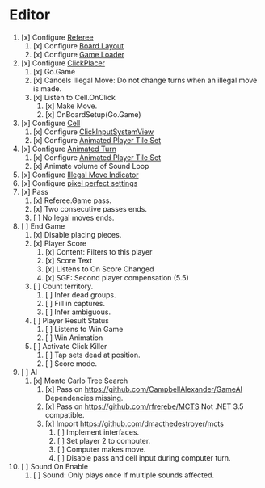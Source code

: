 # Editor

1. [x] Configure [Referee](LudumDare43/Assets/Scripts/Go/Referee.cs)
    1. [x] Configure [Board Layout](LudumDare43/Assets/Scripts/Go/BoardLayout.cs)
    1. [x] Configure [Game Loader](LudumDare43/Assets/Scripts/Go/GameLoader.cs)
1. [x] Configure [ClickPlacer](LudumDare43/Assets/Scripts/Go/ClickPlacer.cs)
    1. [x] Go.Game
    1. [x] Cancels Illegal Move: Do not change turns when an illegal move is made.
    1. [x] Listen to Cell.OnClick
        1. [x] Make Move.
        1. [x] OnBoardSetup(Go.Game)
1. [x] Configure [Cell](LudumDare43/Assets/Scripts/Go/Cell.cs)
    1. [x] Configure [ClickInputSystemView](LudumDare43/Assets/Plugins/UnityToykit/ClickInputSystemView.cs)
    1. [x] Configure [Animated Player Tile Set](LudumDare43/Assets/Scripts/Go/AnimatedPlayerTileSet.cs)
1. [x] Configure [Animated Turn](LudumDare43/Assets/Scripts/Go/AnimatedTurn.cs)
    1. [x] Configure [Animated Player Tile Set](LudumDare43/Assets/Scripts/Go/AnimatedPlayerTileSet.cs)
    1. [x] Animate volume of Sound Loop
1. [x] Configure [Illegal Move Indicator](LudumDare43/Assets/Scripts/Go/IllegalMoveIndicator.cs)
1. [x] Configure [pixel perfect settings](https://hackernoon.com/making-your-pixel-art-game-look-pixel-perfect-in-unity3d-3534963cad1d)
1. [x] Pass
    1. [x] Referee.Game pass.
    1. [x] Two consecutive passes ends.
    1. [ ] No legal moves ends.
1. [ ] End Game
    1. [x] Disable placing pieces.
    1. [x] Player Score
        1. [x] Content: Filters to this player
        1. [x] Score Text
        1. [x] Listens to On Score Changed
        1. [x] SGF: Second player compensation (5.5)
    1. [ ] Count territory.
        1. [ ] Infer dead groups.
        1. [ ] Fill in captures.
        1. [ ] Infer ambiguous.
    1. [ ] Player Result Status
        1. [ ] Listens to Win Game
        1. [ ] Win Animation
    1. [ ] Activate Click Killer
        1. [ ] Tap sets dead at position.
        1. [ ] Score mode.
1. [ ] AI
    1. [x] Monte Carlo Tree Search
        1. [x] Pass on <https://github.com/CampbellAlexander/GameAI> Dependencies missing.
        1. [x] Pass on <https://github.com/rfrerebe/MCTS> Not .NET 3.5 compatible.
        1. [x] Import <https://github.com/dmacthedestroyer/mcts>
            1. [ ] Implement interfaces.
            1. [ ] Set player 2 to computer.
            1. [ ] Computer makes move.
            1. [ ] Disable pass and cell input during computer turn.
1. [ ] Sound On Enable
    1. [ ] Sound: Only plays once if multiple sounds affected.
